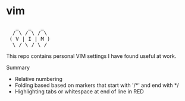 # vim

<pre>
   _   _   _  
  / \ / \ / \ 
 ( V | I | M )
  \_/ \_/ \_/ 
</pre>

This repo contains personal VIM settings I have found useful at work.

Summary
- Relative numbering
- Folding based based on markers that start with '/*' and end with */
- Highlighting tabs or whitespace at end of line in RED
